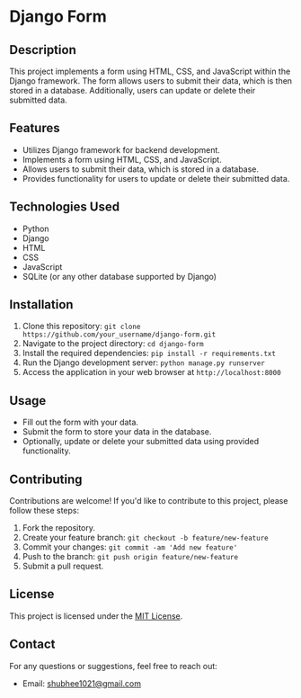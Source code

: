# Django Form

## Description
This project implements a form using HTML, CSS, and JavaScript within the Django framework. The form allows users to submit their data, which is then stored in a database. Additionally, users can update or delete their submitted data.

## Features
- Utilizes Django framework for backend development.
- Implements a form using HTML, CSS, and JavaScript.
- Allows users to submit their data, which is stored in a database.
- Provides functionality for users to update or delete their submitted data.

## Technologies Used
- Python
- Django
- HTML
- CSS
- JavaScript
- SQLite (or any other database supported by Django)

## Installation
1. Clone this repository: `git clone https://github.com/your_username/django-form.git`
2. Navigate to the project directory: `cd django-form`
3. Install the required dependencies: `pip install -r requirements.txt`
4. Run the Django development server: `python manage.py runserver`
5. Access the application in your web browser at `http://localhost:8000`

## Usage
- Fill out the form with your data.
- Submit the form to store your data in the database.
- Optionally, update or delete your submitted data using provided functionality.

## Contributing
Contributions are welcome! If you'd like to contribute to this project, please follow these steps:
1. Fork the repository.
2. Create your feature branch: `git checkout -b feature/new-feature`
3. Commit your changes: `git commit -am 'Add new feature'`
4. Push to the branch: `git push origin feature/new-feature`
5. Submit a pull request.

## License
This project is licensed under the [MIT License](LICENSE).

## Contact
For any questions or suggestions, feel free to reach out:
- Email: shubhee1021@gmail.com

